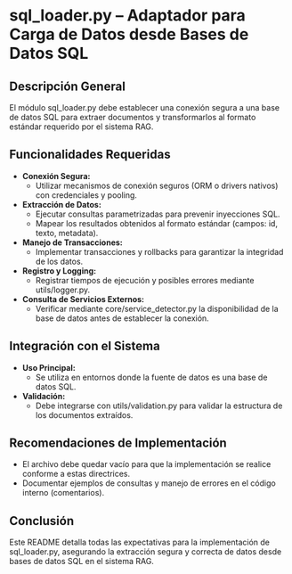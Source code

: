 # sql_loader.py – Adaptador para Carga de Datos desde Bases de Datos SQL

## Descripción General
El módulo sql_loader.py debe establecer una conexión segura a una base de datos SQL para extraer documentos y transformarlos al formato estándar requerido por el sistema RAG.

## Funcionalidades Requeridas
- **Conexión Segura:**  
  - Utilizar mecanismos de conexión seguros (ORM o drivers nativos) con credenciales y pooling.
- **Extracción de Datos:**  
  - Ejecutar consultas parametrizadas para prevenir inyecciones SQL.
  - Mapear los resultados obtenidos al formato estándar (campos: id, texto, metadata).
- **Manejo de Transacciones:**  
  - Implementar transacciones y rollbacks para garantizar la integridad de los datos.
- **Registro y Logging:**  
  - Registrar tiempos de ejecución y posibles errores mediante utils/logger.py.
- **Consulta de Servicios Externos:**  
  - Verificar mediante core/service_detector.py la disponibilidad de la base de datos antes de establecer la conexión.

## Integración con el Sistema
- **Uso Principal:**  
  - Se utiliza en entornos donde la fuente de datos es una base de datos SQL.
- **Validación:**  
  - Debe integrarse con utils/validation.py para validar la estructura de los documentos extraídos.

## Recomendaciones de Implementación
- El archivo debe quedar vacío para que la implementación se realice conforme a estas directrices.
- Documentar ejemplos de consultas y manejo de errores en el código interno (comentarios).

## Conclusión
Este README detalla todas las expectativas para la implementación de sql_loader.py, asegurando la extracción segura y correcta de datos desde bases de datos SQL en el sistema RAG.
